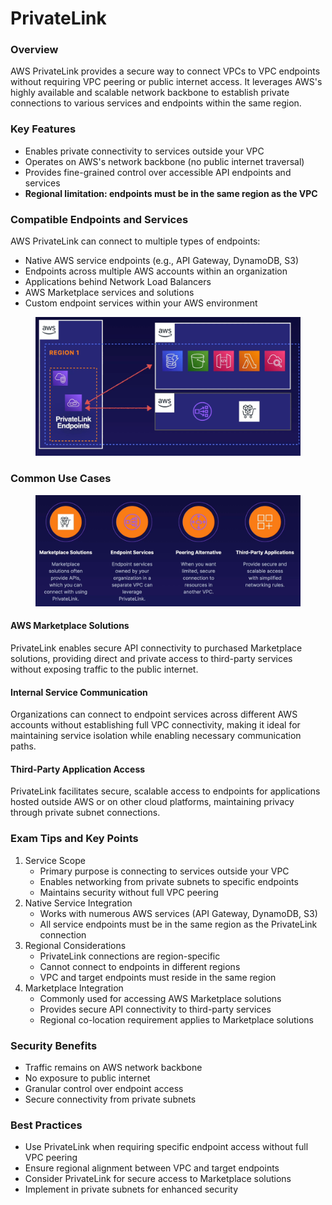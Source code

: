 # PrivateLink

### Overview

AWS PrivateLink provides a secure way to connect VPCs to VPC endpoints without requiring VPC peering or public internet access. It leverages AWS's highly available and scalable network backbone to establish private connections to various services and endpoints within the same region.

### Key Features

* Enables private connectivity to services outside your VPC
* Operates on AWS's network backbone (no public internet traversal)
* Provides fine-grained control over accessible API endpoints and services
* **Regional limitation: endpoints must be in the same region as the VPC**

### Compatible Endpoints and Services

AWS PrivateLink can connect to multiple types of endpoints:

* Native AWS service endpoints (e.g., API Gateway, DynamoDB, S3)
* Endpoints across multiple AWS accounts within an organization
* Applications behind Network Load Balancers
* AWS Marketplace services and solutions
* Custom endpoint services within your AWS environment

<figure><img src="../../../.gitbook/assets/image (116).png" alt=""><figcaption></figcaption></figure>

### Common Use Cases

<figure><img src="../../../.gitbook/assets/image (117).png" alt=""><figcaption></figcaption></figure>

#### AWS Marketplace Solutions

PrivateLink enables secure API connectivity to purchased Marketplace solutions, providing direct and private access to third-party services without exposing traffic to the public internet.

#### Internal Service Communication

Organizations can connect to endpoint services across different AWS accounts without establishing full VPC connectivity, making it ideal for maintaining service isolation while enabling necessary communication paths.

#### Third-Party Application Access

PrivateLink facilitates secure, scalable access to endpoints for applications hosted outside AWS or on other cloud platforms, maintaining privacy through private subnet connections.

### Exam Tips and Key Points

1. Service Scope
   * Primary purpose is connecting to services outside your VPC
   * Enables networking from private subnets to specific endpoints
   * Maintains security without full VPC peering
2. Native Service Integration
   * Works with numerous AWS services (API Gateway, DynamoDB, S3)
   * All service endpoints must be in the same region as the PrivateLink connection
3. Regional Considerations
   * PrivateLink connections are region-specific
   * Cannot connect to endpoints in different regions
   * VPC and target endpoints must reside in the same region
4. Marketplace Integration
   * Commonly used for accessing AWS Marketplace solutions
   * Provides secure API connectivity to third-party services
   * Regional co-location requirement applies to Marketplace solutions

### Security Benefits

* Traffic remains on AWS network backbone
* No exposure to public internet
* Granular control over endpoint access
* Secure connectivity from private subnets

### Best Practices

* Use PrivateLink when requiring specific endpoint access without full VPC peering
* Ensure regional alignment between VPC and target endpoints
* Consider PrivateLink for secure access to Marketplace solutions
* Implement in private subnets for enhanced security
